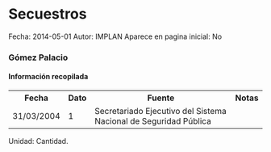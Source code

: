 Secuestros
=====

Fecha: 2014-05-01
Autor: IMPLAN
Aparece en pagina inicial: No

### Gómez Palacio

#### Información recopilada

<table class="table table-hover table-bordered matriz">
  <tr><th>Fecha</th><th>Dato</th><th>Fuente</th><th>Notas</th></tr>
  <tr><td class="centrado">31/03/2004</td><td class="derecha">1</td><td>Secretariado Ejecutivo del Sistema Nacional de Seguridad Pública</td><td></td></tr>
</table>

Unidad: Cantidad.
